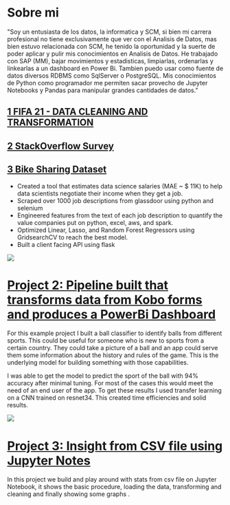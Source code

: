# Sobre mi  
"Soy un entusiasta de los datos, la informatica y SCM, si bien mi carrera profesional no tiene exclusivamente que ver con el Analisis de Datos, mas bien estuvo relacionada con SCM, he tenido la oportunidad y la suerte de poder aplicar y pulir mis conocimientos en Analisis de Datos. He trabajado con SAP (MM), bajar movimientos y estadisticas, limpiarlas, ordenarlas y linkearlas a un dashboard en Power Bi.
Tambien puedo usar como fuente de datos diversos RDBMS como SqlServer o PostgreSQL. Mis conocimientos de Python como programador me permiten sacar provecho de Jupyter Notebooks y Pandas para manipular grandes cantidades de datos."
## [1 FIFA 21 - DATA CLEANING AND TRANSFORMATION ](https://github.com/blackmonk69/PORTFOLIO-GITHUB-DATA-ANALYTICS/tree/main/FIFA_21) 
## [2 StackOverflow Survey ](https://github.com/blackmonk69/PORTFOLIO-GITHUB-DATA-ANALYTICS/tree/main/Stackoverflow_survey) 
## [3 Bike Sharing Dataset](https://github.com/blackmonk69/PORTFOLIO-GITHUB-DATA-ANALYTICS/tree/main/Bike_Sharing) 


* Created a tool that estimates data science salaries (MAE ~ $ 11K) to help data scientists negotiate their income when they get a job.
* Scraped over 1000 job descriptions from glassdoor using python and selenium
* Engineered features from the text of each job description to quantify the value companies put on python, excel, aws, and spark. 
* Optimized Linear, Lasso, and Random Forest Regressors using GridsearchCV to reach the best model. 
* Built a client facing API using flask 

![](/images/positions_by_state.png)


# [Project 2: Pipeline built that transforms data from Kobo forms and produces a PowerBi Dashboard](https://github.com/PlayingNumbers/ball_image_classifier) 
For this example project I built a ball classifier to identify balls from different sports. This could be useful for someone who is new to sports from a certain country. They could take a picture of a ball and an app could serve them some information about the history and rules of the game. This is the underlying model for building something with those capabilities. 

I was able to get the model to predict the sport of the ball with 94% accuracy after minimal tuning. For most of the cases this would meet the need of an end user of the app. To get these results I used transfer learning on a CNN trained on resnet34. This created time efficiencies and solid results. 

![](/images/matrix_results.png)

# [Project 3: Insight from CSV file using Jupyter Notes](https://github.com/PlayingNumbers/ball_image_classifier) 
In this project we build and play around with stats from csv file on Jupyter Notebook, it shows the basic procedure, loading the data, transforming and cleaning and finally showing some graphs . 

